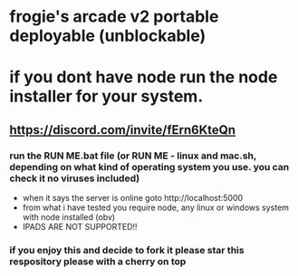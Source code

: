 # frogie's arcade v2 portable deployable (unblockable)

# if you dont have node run the node installer for your system.

## https://discord.com/invite/fErn6KteQn

### run the RUN ME.bat file (or RUN ME - linux and mac.sh, depending on what kind of operating system you use. you can check it no viruses included)

- when it says the server is online goto http://localhost:5000
- from what i have tested you require node, any linux or windows system with node installed (obv)
- IPADS ARE NOT SUPPORTED!!

### if you enjoy this and decide to fork it please star this respository please with a cherry on top
